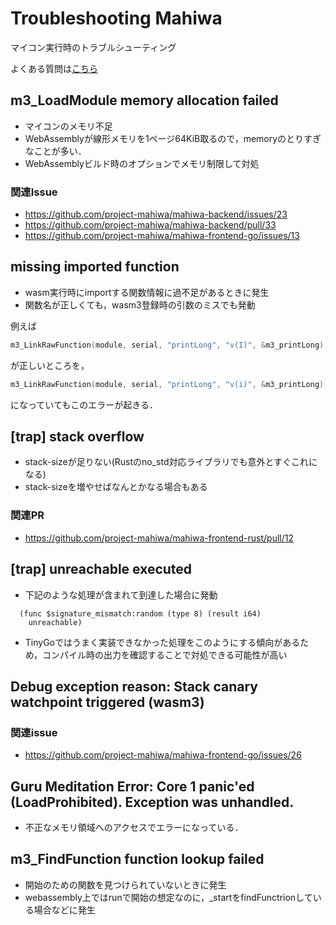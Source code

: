 # Troubleshooting Mahiwa

マイコン実行時のトラブルシューティング

よくある質問は[こちら](/research/qa/)

## m3_LoadModule memory allocation failed

- マイコンのメモリ不足
- WebAssemblyが線形メモリを1ページ64KiB取るので，memoryのとりすぎなことが多い．
- WebAssemblyビルド時のオプションでメモリ制限して対処

### 関連Issue

- https://github.com/project-mahiwa/mahiwa-backend/issues/23
- https://github.com/project-mahiwa/mahiwa-backend/pull/33
- https://github.com/project-mahiwa/mahiwa-frontend-go/issues/13

## missing imported function

- wasm実行時にimportする関数情報に過不足があるときに発生
- 関数名が正しくても，wasm3登録時の引数のミスでも発動

例えば

```c
m3_LinkRawFunction(module, serial, "printLong", "v(I)", &m3_printLong);
```

が正しいところを，

```c
m3_LinkRawFunction(module, serial, "printLong", "v(i)", &m3_printLong);
```

になっていてもこのエラーが起きる．

## \[trap\] stack overflow

- stack-sizeが足りない(Rustのno_std対応ライブラリでも意外とすぐこれになる)
- stack-sizeを増やせばなんとかなる場合もある

### 関連PR

- https://github.com/project-mahiwa/mahiwa-frontend-rust/pull/12

## \[trap\] unreachable executed

- 下記のような処理が含まれて到達した場合に発動

```wasm
  (func $signature_mismatch:random (type 8) (result i64)
    unreachable)
```

- TinyGoではうまく実装できなかった処理をこのようにする傾向があるため，コンパイル時の出力を確認することで対処できる可能性が高い

## Debug exception reason: Stack canary watchpoint triggered (wasm3)

### 関連issue

- https://github.com/project-mahiwa/mahiwa-frontend-go/issues/26

## Guru Meditation Error: Core 1 panic'ed (LoadProhibited). Exception was unhandled.

- 不正なメモリ領域へのアクセスでエラーになっている．

## m3_FindFunction function lookup failed

- 開始のための関数を見つけられていないときに発生
- webassembly上ではrunで開始の想定なのに，\_startをfindFunctrionしている場合などに発生
